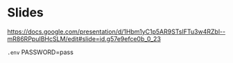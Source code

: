 # Slides

https://docs.google.com/presentation/d/1Hbm1yC1p5AR9STsIFTu3w4RZbl--mR86RPpuIBHcSLM/edit#slide=id.g57e9efce0b_0_23

`.env`
PASSWORD=pass